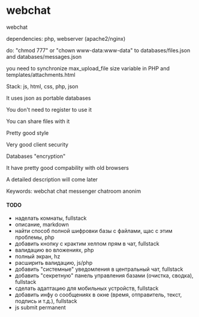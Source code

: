 # webchat
webchat

dependencies: php, webserver (apache2/nginx)

do: "chmod 777" or "chown www-data:www-data" to databases/files.json and databases/messages.json

you need to synchronize max_upload_file size variable in PHP and templates/attachments.html

Stack: js, html, css, php, json

It uses json as portable databases

You don't need to register to use it

You can share files with it

Pretty good style

Very good client security

Databases "encryption"

It have pretty good compability with old browsers

A detailed description will come later

Keywords:
webchat chat messenger chatroom anonim

#### TODO

- наделать комнаты, fullstack
- описание, markdown
- найти способ полной шифровки базы с файлами, щас с этим проблемы, php
- добавить кнопку с крактим хелпом прям в чат, fullstack
- валидацию во вложениях, php
- полный экран, hz
- расширить валидацию, js/php
- добавить "системные" уведомления в центральный чат, fullstack 
- добавить "секретную" панель управления базами (очистка, сводка), fullstack
- сделать адаптацию для мобильных устройств, fullstack
- добавить инфу о сообщениях в окне (время, отправитель, текст, подпись и т.д.), fullstack
- js submit permanent

